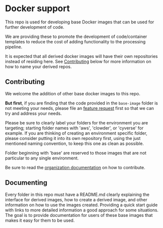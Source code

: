 # Docker support
This repo is used for developing base Docker images that can be used for further development of code.

We are providing these to promote the development of code/container templates to reduce the cost of adding functionality to the processing pipeline.

It is expected that all derived docker images will have their own repositories instead of residing here.
See [Contributing](#contributing) below for more information on how to name your derived repos.

## Contributing <a name="contributing" />
We welcome the addition of other base docker images to this repo.

**But first**, if you are finding that the code provided in the `base-image` folder is not meeting your needs, please file an [feature request](https://github.com/AgPipeline/computing-pipeline/issues/new/choose) first so that we can try and address your needs.

Please be sure to clearly label your folders for the environment you are targeting; starting folder names with 'aws', 'clowder', or 'cyverse' for example.
If you are thinking of creating an environment specific folder, please consider putting it into its own repository first, using the just mentioned naming convention, to keep this one as clean as possible.

Folder beginning with 'base' are reserved to those images that are not particular to any single environment.

Be sure to read the [organization documentation](https://github.com/AgPipeline/Organization-info) on how to contribute.

## Documenting
Every folder in this repo must have a README.md clearly explaining the interface for derived images, how to create a derived image, and other information on how to use the images created.
Providing a quick start guide with links to more detailed information a good approach for some situations.
The goal is to provide documentation for users of these base images that makes it easy for them to be used.
